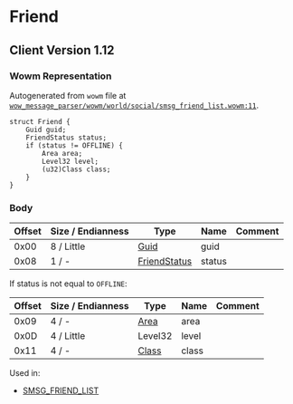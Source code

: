 # Friend

## Client Version 1.12

### Wowm Representation

Autogenerated from `wowm` file at [`wow_message_parser/wowm/world/social/smsg_friend_list.wowm:11`](https://github.com/gtker/wow_messages/tree/main/wow_message_parser/wowm/world/social/smsg_friend_list.wowm#L11).
```rust,ignore
struct Friend {
    Guid guid;
    FriendStatus status;
    if (status != OFFLINE) {
        Area area;
        Level32 level;
        (u32)Class class;
    }
}
```
### Body

| Offset | Size / Endianness | Type | Name | Comment |
| ------ | ----------------- | ---- | ---- | ------- |
| 0x00 | 8 / Little | [Guid](../types/packed-guid.md) | guid |  |
| 0x08 | 1 / - | [FriendStatus](friendstatus.md) | status |  |

If status is not equal to `OFFLINE`:

| Offset | Size / Endianness | Type | Name | Comment |
| ------ | ----------------- | ---- | ---- | ------- |
| 0x09 | 4 / - | [Area](area.md) | area |  |
| 0x0D | 4 / Little | Level32 | level |  |
| 0x11 | 4 / - | [Class](class.md) | class |  |


Used in:
* [SMSG_FRIEND_LIST](smsg_friend_list.md)

